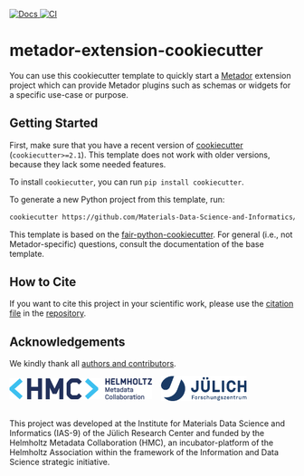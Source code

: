 [
![Docs](https://img.shields.io/badge/read-docs-success)
](https://materials-data-science-and-informatics.github.io/metador-extension-cookiecutter)
[
![CI](https://img.shields.io/github/actions/workflow/status/Materials-Data-Science-and-Informatics/metador-extension-cookiecutter/ci.yml?branch=main&label=ci)
](https://github.com/Materials-Data-Science-and-Informatics/metador-extension-cookiecutter/actions/workflows/ci.yml)

<!-- --8<-- [start:abstract] -->
# metador-extension-cookiecutter

You can use this cookiecutter template to quickly start a
[Metador](https://github.com/Materials-Data-Science-and-Informatics/metador-core)
extension project which can provide Metador plugins such as schemas or widgets for a
specific use-case or purpose.

<!-- --8<-- [end:abstract] -->

<!-- --8<-- [start:quickstart] -->

## Getting Started

First, make sure that you have a recent version of
[cookiecutter](https://www.cookiecutter.io/) (`cookiecutter>=2.1`).
This template does not work with older versions, because they lack some needed features.

To install `cookiecutter`, you can run `pip install cookiecutter`.

To generate a new Python project from this template, run:

```bash
cookiecutter https://github.com/Materials-Data-Science-and-Informatics/metador-extension-cookiecutter
```
This template is based on the
[fair-python-cookiecutter](https://github.com/Materials-Data-Science-and-Informatics/fair-python-cookiecutter).
For general (i.e., not Metador-specific) questions, consult the
documentation of the base template.

<!-- --8<-- [end:quickstart] -->

<!-- --8<-- [start:citation] -->

## How to Cite

If you want to cite this project in your scientific work,
please use the [citation file](https://citation-file-format.github.io/)
in the [repository](https://github.com/Materials-Data-Science-and-Informatics/metador-extension-cookiecutter/blob/main/CITATION.cff).

<!-- --8<-- [end:citation] -->
<!-- --8<-- [start:acknowledgements] -->

## Acknowledgements

We kindly thank all
[authors and contributors](https://materials-data-science-and-informatics.github.io/metador-extension-cookiecutter/latest/credits).

<div>
<img style="vertical-align: middle;" alt="HMC Logo" src="https://github.com/Materials-Data-Science-and-Informatics/Logos/raw/main/HMC/HMC_Logo_M.png" width=50% height=50% />
&nbsp;&nbsp;
<img style="vertical-align: middle;" alt="FZJ Logo" src="https://github.com/Materials-Data-Science-and-Informatics/Logos/raw/main/FZJ/FZJ.png" width=30% height=30% />
</div>
<br />

This project was developed at the Institute for Materials Data Science and Informatics
(IAS-9) of the Jülich Research Center and funded by the Helmholtz Metadata Collaboration
(HMC), an incubator-platform of the Helmholtz Association within the framework of the
Information and Data Science strategic initiative.

<!-- --8<-- [end:acknowledgements] -->
